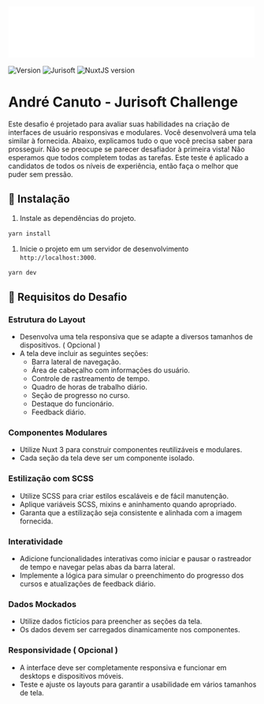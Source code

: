 ![Jurisoft](.github/jurisoft-logo.svg)

![Version](https://img.shields.io/badge/1.0.0-beta?label=version)
![Jurisoft](https://img.shields.io/badge/powered_by-Jurisoft-ff4a00)
![NuxtJS version](https://img.shields.io/badge/NuxtJS-3.9.3-00dc82?style=flat-square&logo=nuxt.js&logoColor=white)

# André Canuto - Jurisoft Challenge

Este desafio é projetado para avaliar suas habilidades na criação de interfaces de usuário responsivas e modulares. Você desenvolverá uma tela similar à fornecida. Abaixo, explicamos tudo o que você precisa saber para prosseguir. Não se preocupe se parecer desafiador à primeira vista! Não esperamos que todos completem todas as tarefas. Este teste é aplicado a candidatos de todos os níveis de experiência, então faça o melhor que puder sem pressão.

## 🚀 Instalação

1. Instale as dependências do projeto.

```bash
yarn install
```

1. Inicie o projeto em um servidor de desenvolvimento `http://localhost:3000`.

```bash
yarn dev
```

## 🎯 Requisitos do Desafio

### Estrutura do Layout
- Desenvolva uma tela responsiva que se adapte a diversos tamanhos de dispositivos. ( Opcional )
- A tela deve incluir as seguintes seções:
  - Barra lateral de navegação.
  - Área de cabeçalho com informações do usuário.
  - Controle de rastreamento de tempo.
  - Quadro de horas de trabalho diário.
  - Seção de progresso no curso.
  - Destaque do funcionário.
  - Feedback diário.

### Componentes Modulares
- Utilize Nuxt 3 para construir componentes reutilizáveis e modulares.
- Cada seção da tela deve ser um componente isolado.

### Estilização com SCSS
- Utilize SCSS para criar estilos escaláveis e de fácil manutenção.
- Aplique variáveis SCSS, mixins e aninhamento quando apropriado.
- Garanta que a estilização seja consistente e alinhada com a imagem fornecida.

### Interatividade
- Adicione funcionalidades interativas como iniciar e pausar o rastreador de tempo e navegar pelas abas da barra lateral.
- Implemente a lógica para simular o preenchimento do progresso dos cursos e atualizações de feedback diário.

### Dados Mockados
- Utilize dados fictícios para preencher as seções da tela.
- Os dados devem ser carregados dinamicamente nos componentes.

### Responsividade ( Opcional )
- A interface deve ser completamente responsiva e funcionar em desktops e dispositivos móveis.
- Teste e ajuste os layouts para garantir a usabilidade em vários tamanhos de tela.
